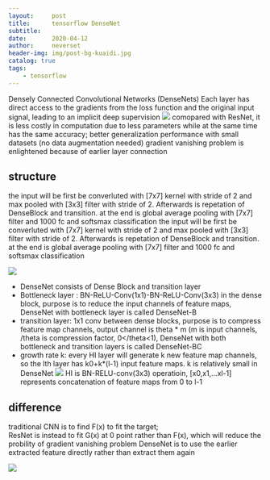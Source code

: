 ```yaml
---
layout:     post
title:      tensorflow DenseNet
subtitle:   
date:       2020-04-12
author:     neverset
header-img: img/post-bg-kuaidi.jpg
catalog: true
tags:
    - tensorflow
---
```


Densely Connected Convolutional Networks (DenseNets)
Each layer has direct access to the gradients from the loss function and the original input signal, leading to an implicit deep supervision
![](https://raw.githubusercontent.com/neverset123/cloudimg/master/Img20200414134603.png)
comopared with ResNet, it is less costly in computation due to less parameters while at the same time has the same accuracy; better generalization performance with small datasets (no data augmentation needed)
gradient vanishing problem is enlightened because of earlier layer connection

## structure
the input will be first be converluted with [7x7] kernel with stride of 2 and max pooled with [3x3] filter with stride of 2. Afterwards is repetation of DenseBlock and transition. at the end is global average pooling with [7x7] filter and 1000 fc and softsmax classification
the input will be first be converluted with [7x7] kernel with stride of 2 and max pooled with [3x3] filter with stride of 2. Afterwards is repetation of DenseBlock and transition. at the end is global average pooling with [7x7] filter and 1000 fc and softsmax classification

![](https://raw.githubusercontent.com/neverset123/cloudimg/master/Img20200414143106.png)

* DenseNet consists of Dense Block and transition layer
* Bottleneck layer : BN-ReLU-Conv(1x1)-BN-ReLU-Conv(3x3) in the dense block, purpose is to reduce the input channels of feature maps, DenseNet with bottleneck layer is called DenseNet-B
* transition layer: 1x1 conv between dense blocks, purpose is to compress feature map channels, output channel is theta * m (m is input channels, /theta is compression factor, 0</theta<1), DenseNet with both bottleneck and transition layers is called DenseNet-BC
* growth rate k: every HI layer will generate k new feature map channels, so the lth layer has k0+k*(l-1) input feature maps. k is relatively small in DenseNet
![](https://raw.githubusercontent.com/neverset123/cloudimg/master/Img20200414162258.png)
HI is BN-RELU-conv(3x3) operatioin, [x0,x1,...xl-1] represents concatenation of feature maps from 0 to l-1

## difference
traditional CNN is to find F(x) to fit the target;  
ResNet is instead to fit G(x) at 0 point rather than F(x), which will reduce the probility of gradient vanishing problem
DenseNet is to use the earlier extracted feature directly rather than extract them again   

![](https://raw.githubusercontent.com/neverset123/cloudimg/master/Img20200414173041.png)

